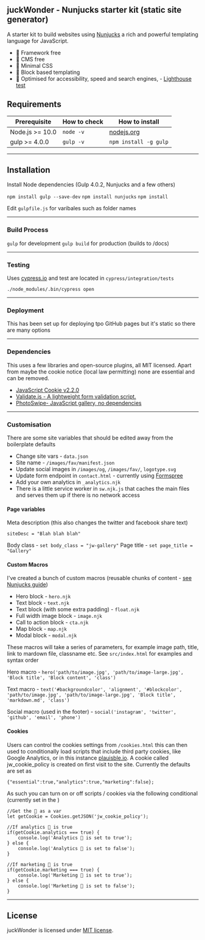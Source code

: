 ## juckWonder - Nunjucks starter kit (static site generator)

A starter kit to build websites using [Nunjucks](https://mozilla.github.io/nunjucks/) a rich and powerful templating language for JavaScript. 

- 🐛 Framework free
- 🐙 CMS free
- 🐝 Minimal CSS
- 🐬 Block based templating 
- 🌈 Optimised for accessibility, speed and search engines, - [Lighthouse test](https://www.webpagetest.org/result/200122_KZ_b953489017e6ddb85c2d5d56a9d1fbda/)

## Requirements

| Prerequisite    | How to check | How to install
| --------------- | ------------ | ------------- |
| Node.js >= 10.0  | `node -v`    | [nodejs.org](http://nodejs.org/) |
| gulp >= 4.0.0  | `gulp -v`    | `npm install -g gulp` |

---------------

## Installation
Install Node dependencies (Gulp 4.0.2, Nunjucks and a few others)

`npm install gulp --save-dev`
`npm install nunjucks`
`npm install`

Edit `gulpfile.js` for varibales such as folder names

---------------

### Build Process
`gulp` for development
`gulp build` for production (builds to /docs)

---------------

### Testing
Uses [cypress.io](https://www.cypress.io/) and test are located in `cypress/integration/tests` 

`./node_modules/.bin/cypress open`

---------------

### Deployment
This has been set up for deploying tpo GitHub pages but it's static so there are many options

---------------
### Dependencies
This uses a few libraries and open-source plugins, all MIT licensed. Apart from maybe the cookie notice (local law permitting) none are essential and can be removed.  

- [JavaScript Cookie v2.2.0](https://github.com/js-cookie/js-cookie)
- [Validate.js - A lightweight form validation script.](https://github.com/cferdinandi/validate)
- [PhotoSwipe- JavaScript gallery, no dependencies](https://github.com/dimsemenov/photoswipe)

---------------

### Customisation

There are some site variables that should be edited away from the boilerplate defaults

- Change site vars - `data.json`
- Site name - `/images/fav/manifest.json`
- Update social images in `/images/og`, `/images/fav/`, `logotype.svg`
- Update form endpoint in `contact.html` - currently using [Formspree](https://formspree.io/)
- Add your own analytics in `_analytics.njk`
- There is a little service worker in `sw.njk.js` that caches the main files and serves them up if there is no network access

#### Page variables 

Meta description (this also changes the twitter and facebook share text)

```
siteDesc = "Blah blah blah"
```

Body class - `set body_class = "jw-gallery"`
Page title - `set page_title = "Gallery"`


#### Custom Macros

I've created a bunch of custom macros (reusable chunks of content - [see Nunjucks guide](https://mozilla.github.io/nunjucks/templating.html#macro))

- Hero block - `hero.njk`
- Text block - `text.njk`
- Text block (with some extra padding) - `float.njk`
- Full width image block - `image.njk`
- Call to action block - `cta.njk`
- Map block - `map.njk`
- Modal block - `modal.njk`

These macros will take a series of parameters, for example image path, title, link to mardown file, classname etc. See `src/index.html` for examples and syntax order

Hero macro - `hero('path/to/image.jpg', 'path/to/image-large.jpg', 'Block title', 'Block content', 'class')`

Text macro - `text('#backgroundcolor', 'alignment', '#blockcolor', 'path/to/image.jpg', 'path/to/image-large.jpg', 'Block title', 'markdown.md', 'class')`

Social macro (used in the footer) - `social('instagram', 'twitter', 'github', 'email', 'phone')`

#### Cookies

Users can control the cookies settings from `/cookies.html` this can then used to conditionally load scripts that include third party cookies, like Google Analytics, or in this instance [plauisble.io](https://plausible.io/). A cookie called jw_cookie_policy is created on first visit to the site. Currently the defaults are set as 

`{"essential":true,"analytics":true,"marketing":false};`

As such you can turn on or off scripts / cookies via the following conditional (currently set in the <head>)

```
//Get the 🍪 as a var
let getCookie = Cookies.getJSON('jw_cookie_policy');

//If analytics 🍪 is true 
if(getCookie.analytics === true) {
    console.log('Analytics 🍪 is set to true');   
} else {
    console.log('Analytics 🍪 is set to false');    
}

//If marketing 🍪 is true 
if(getCookie.marketing === true) {
    console.log('Marketing 🍪 is set to true');   
} else {
    console.log('Marketing 🍪 is set to false');   
}
```

---------------

## License

juckWonder is licensed under [MIT license](https://github.com/dogwonder/juckWonder/blob/master/LICENSE). 



